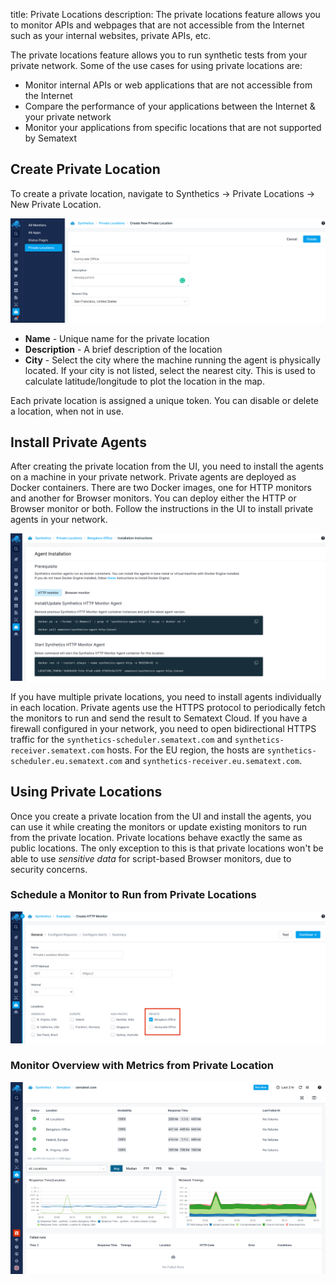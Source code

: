 title: Private Locations
description: The private locations feature allows you to monitor APIs and webpages that are not accessible from the Internet such as your internal websites, private APIs, etc.

The private locations feature allows you to run synthetic tests from your private network. Some of the use cases for using private locations are:

* Monitor internal APIs or web applications that are not accessible from the Internet
* Compare the performance of your applications between the Internet & your private network
* Monitor your applications from specific locations that are not supported by Sematext

## Create Private Location

To create a private location, navigate to Synthetics -> Private Locations -> New Private Location. 

![Create Private Location](../images/synthetics/create-private-location.png)

* **Name** - Unique name for the private location
* **Description** - A brief description of the location
* **City** - Select the city where the machine running the agent is physically located. If your city is not listed, select the nearest city. This is used to calculate latitude/longitude to plot the location in the map.

Each private location is assigned a unique token. You can disable or delete a location, when not in use.

## Install Private Agents

After creating the private location from the UI, you need to install the agents on a machine in your private network. Private agents are deployed as Docker containers. There are two Docker images, one for HTTP monitors and another for Browser monitors.
You can deploy either the HTTP or Browser monitor or both. Follow the instructions in the UI to install private agents in your network.

![Installation Instructions](../images/synthetics/private-location-installation.png)

If you have multiple private locations, you need to install agents individually in each location. Private agents use the HTTPS protocol to periodically fetch the monitors to run and send the result to Sematext Cloud. If you have a firewall configured in your network, you need to open bidirectional HTTPS traffic for the `synthetics-scheduler.sematext.com` and `synthetics-receiver.sematext.com` hosts. For the EU region, the hosts are `synthetics-scheduler.eu.sematext.com` and `synthetics-receiver.eu.sematext.com`.

## Using Private Locations

Once you create a private location from the UI and install the agents, you can use it while creating the monitors or update existing monitors to run from the private location. Private locations behave exactly the same as public locations. The only exception to this is that private locations won't be able to use *sensitive data* for script-based Browser monitors, due to security concerns.

### Schedule a Monitor to Run from Private Locations

![Create Monitor with Private Location](../images/synthetics/private-locations-monitor.png)

### Monitor Overview with Metrics from Private Location

![Monitor Overview with Private Location](../images/synthetics/private-location-monitor-overview.png)
